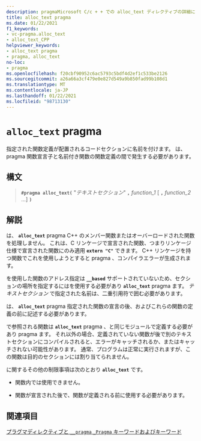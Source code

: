 ```yaml
---
description: pragmaMicrosoft C/c + + での alloc_text ディレクティブの詳細については、こちらを参照してください。
title: alloc_text pragma
ms.date: 01/22/2021
f1_keywords:
- vc-pragma.alloc_text
- alloc_text_CPP
helpviewer_keywords:
- alloc_text pragma
- pragma, alloc_text
no-loc:
- pragma
ms.openlocfilehash: f20cbf90952c6ac5793c5bdf4d2ef1c533be2126
ms.sourcegitcommit: a26a66a3cf479e0e827d549a9b850fad99b108d1
ms.translationtype: MT
ms.contentlocale: ja-JP
ms.lasthandoff: 01/22/2021
ms.locfileid: "98713130"
---
```

# <a name="alloc_text-no-locpragma"></a>`alloc_text` pragma

指定された関数定義が配置されるコードセクションに名前を付けます。 は、 pragma 関数宣言子と名前付き関数の関数定義の間で発生する必要があります。

## <a name="syntax"></a>構文

> **`#pragma alloc_text(`** "*テキストセクション*" **`,`** *function_1* [ **`,`** *function_2* ...] **`)`**

## <a name="remarks"></a>解説

は、 **`alloc_text`** pragma C++ のメンバー関数またはオーバーロードされた関数を処理しません。 これは、C リンケージで宣言された関数、つまりリンケージ仕様で宣言された関数にのみ適用 **`extern "C"`** できます。 C++ リンケージを持つ関数でこれを使用しようとすると pragma 、コンパイラエラーが生成されます。

を使用した関数のアドレス指定は **`__based`** サポートされていないため、セクションの場所を指定するにはを使用する必要があり **`alloc_text`** pragma ます。 *テキストセクション* で指定された名前は、二重引用符で囲む必要があります。

は、 **`alloc_text`** pragma 指定された関数の宣言の後、およびこれらの関数の定義の前に記述する必要があります。

で参照される関数は **`alloc_text`** pragma 、と同じモジュールで定義する必要があり pragma ます。 それ以外の場合、定義されていない関数が後で別のテキストセクションにコンパイルされると、エラーがキャッチされるか、またはキャッチされない可能性があります。 通常、プログラムは正常に実行されますが、この関数は目的のセクションには割り当てられません。

に関するその他の制限事項は次のとおり **`alloc_text`** です。

- 関数内では使用できません。

- 関数が宣言された後で、関数が定義される前に使用する必要があります。

## <a name="see-also"></a>関連項目

[プラグマディレクティブと `__pragma` `_Pragma` キーワードおよびキーワード](./pragma-directives-and-the-pragma-keyword.md)
